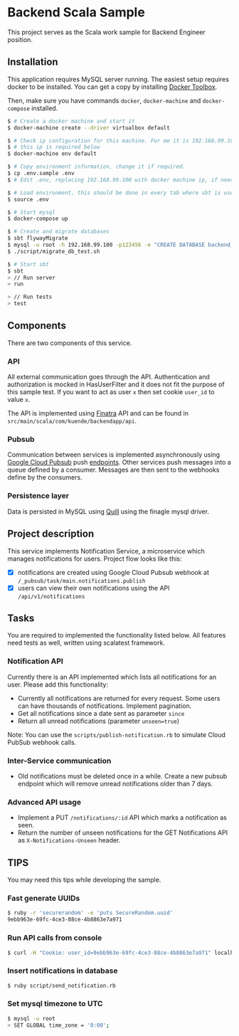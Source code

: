 # Backend Scala Sample

This project serves as the Scala work sample for Backend Engineer position.

## Installation

This application requires MySQL server running. The easiest setup requires docker to be installed. You can get a copy by installing [Docker Toolbox](https://docs.docker.com/engine/installation/).

Then, make sure you have commands `docker`, `docker-machine` and `docker-compose` installed.

```bash
$ # Create a docker machine and start it
$ docker-machine create --driver virtualbox default

$ # Check ip configuration for this machine. For me it is 192.168.99.100
$ # this ip is required below
$ docker-machine env default

$ # Copy environment information, change it if required.
$ cp .env.sample .env
$ # Edit .env, replacing 192.168.99.100 with docker machine ip, if needed

$ # Load environment, this should be done in every tab where sbt is used
$ source .env

$ # Start mysql
$ docker-compose up

$ # Create and migrate databases
$ sbt flywayMigrate
$ mysql -u root -h 192.168.99.100 -p123456 -e "CREATE DATABASE backend_scala_app_test; GRANT ALL PRIVILEGES on backend_scala_app_test.* to 'dev'@'%';"
$ ./script/migrate_db_test.sh

$ # Start sbt
$ sbt
> // Run server
> run

> // Run tests
> test
```

## Components

There are two components of this service.

### API

All external communication goes through the API. Authentication and authorization is mocked in HasUserFilter and it does not fit the purpose of this sample test. If you want to act as user `x` then set cookie `user_id` to value `x`.

The API is implemented using [Finatra](https://github.com/twitter/finatra) API and can be found in `src/main/scala/com/kuende/backendapp/api`.

### Pubsub

Communication between services is implemented asynchronously using [Google Cloud Pubsub](https://cloud.google.com/pubsub/docs/overview) push [endpoints](https://cloud.google.com/pubsub/docs/subscriber#receive_push). Other services push messages into a queue defined by a consumer. Messages are then sent to the webhooks define by the consumers.

### Persistence layer

Data is persisted in MySQL using [Quill](getquill.io) using the finagle mysql driver.

## Project description

This service implements Notification Service, a microservice which manages notifications for users. Project flow looks like this:

- [X] notifications are created using Google Cloud Pubsub webhook at `/_pubsub/task/main.notifications.publish`
- [X] users can view their own notifications using the API `/api/v1/notifications`

## Tasks

You are required to implemented the functionality listed below. All features need tests as well, written using scalatest framework.

### Notification API

Currently there is an API implemented which lists all notifications for an user. Please add this functionality:

- Currently all notifications are returned for every request. Some users can have thousands of notifications. Implement pagination.
- Get all notifications since a date sent as parameter `since`
- Return all unread notifications (parameter `unseen=true`)

Note: You can use the `scripts/publish-notification.rb` to simulate Cloud PubSub webhook calls.

### Inter-Service communication

- Old notifications must be deleted once in a while. Create a new pubsub endpoint which will remove unread notifications older than 7 days.

### Advanced API usage

- Implement a PUT `/notifications/:id` API which marks a notification as seen.
- Return the number of unseen notifications for the GET Notifications API as `X-Notifications-Unseen` header.

## TIPS

You may need this tips while developing the sample.

### Fast generate UUIDs

```bash
$ ruby -r 'securerandom' -e 'puts SecureRandom.uuid'
9ebb963e-69fc-4ce3-88ce-4b8863e7a971
```

### Run API calls from console

```bash
$ curl -H "Cookie: user_id=9ebb963e-69fc-4ce3-88ce-4b8863e7a971" localhost:8888/api/v1/notifications
```

### Insert notifications in database

```bash
$ ruby script/send_notification.rb
```

### Set mysql timezone to UTC

```bash
$ mysql -u root
> SET GLOBAL time_zone = '0:00';
```
